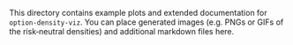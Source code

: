 This directory contains example plots and extended documentation for
`option-density-viz`. You can place generated images (e.g. PNGs or GIFs
of the risk‑neutral densities) and additional markdown files here.